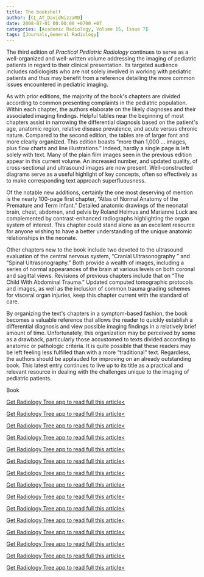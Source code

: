 ```yaml
---
title: The bookshelf
author: [CL_AT_DavidNizzaMD]
date: 2008-07-01 00:00:00 +0700 +07
categories: [Academic Radiology, Volume 15, Issue 7]
tags: [Journals,General Radiology]
---
```

The third edition of _Practical Pediatric Radiology_ continues to serve as a well-organized and well-written volume addressing the imaging of pediatric patients in regard to their clinical presentation. Its targeted audience includes radiologists who are not solely involved in working with pediatric patients and thus may benefit from a reference detailing the more common issues encountered in pediatric imaging.

As with prior editions, the majority of the book's chapters are divided according to common presenting complaints in the pediatric population. Within each chapter, the authors elaborate on the likely diagnoses and their associated imaging findings. Helpful tables near the beginning of most chapters assist in narrowing the differential diagnosis based on the patient's age, anatomic region, relative disease prevalence, and acute versus chronic nature. Compared to the second edition, the tables are of larger font and more clearly organized. This edition boasts “more than 1,000 … images, plus flow charts and line illustrations.” Indeed, hardly a single page is left solely with text. Many of the plain film images seen in the previous edition appear in this current volume. An increased number, and updated quality, of cross-sectional and ultrasound images are now present. Well-constructed diagrams serve as a useful highlight of key concepts, often so effectively as to make corresponding text approach superfluousness.

Of the notable new additions, certainly the one most deserving of mention is the nearly 100-page first chapter, “Atlas of Normal Anatomy of the Premature and Term Infant.” Detailed anatomic drawings of the neonatal brain, chest, abdomen, and pelvis by Roland Helmus and Marianne Luck are complemented by contrast-enhanced radiographs highlighting the organ system of interest. This chapter could stand alone as an excellent resource for anyone wishing to have a better understanding of the unique anatomic relationships in the neonate.

Other chapters new to the book include two devoted to the ultrasound evaluation of the central nervous system, “Cranial Ultrasonography ” and “Spinal Ultrasonography.” Both provide a wealth of images, including a series of normal appearances of the brain at various levels on both coronal and sagittal views. Revisions of previous chapters include that on “The Child With Abdominal Trauma.” Updated computed tomographic protocols and images, as well as the inclusion of common trauma grading schemes for visceral organ injuries, keep this chapter current with the standard of care.

By organizing the text's chapters in a symptom-based fashion, the book becomes a valuable reference that allows the reader to quickly establish a differential diagnosis and view possible imaging findings in a relatively brief amount of time. Unfortunately, this organization may be perceived by some as a drawback, particularly those accustomed to texts divided according to anatomic or pathologic criteria. It is quite possible that these readers may be left feeling less fulfilled than with a more “traditional” text. Regardless, the authors should be applauded for improving on an already outstanding book. This latest entry continues to live up to its title as a practical and relevant resource in dealing with the challenges unique to the imaging of pediatric patients.

Book

[Get Radiology Tree app to read full this article<](https://clinicalpub.com/app)

[Get Radiology Tree app to read full this article<](https://clinicalpub.com/app)

[Get Radiology Tree app to read full this article<](https://clinicalpub.com/app)

[Get Radiology Tree app to read full this article<](https://clinicalpub.com/app)

[Get Radiology Tree app to read full this article<](https://clinicalpub.com/app)

[Get Radiology Tree app to read full this article<](https://clinicalpub.com/app)

[Get Radiology Tree app to read full this article<](https://clinicalpub.com/app)

[Get Radiology Tree app to read full this article<](https://clinicalpub.com/app)

[Get Radiology Tree app to read full this article<](https://clinicalpub.com/app)

[Get Radiology Tree app to read full this article<](https://clinicalpub.com/app)

[Get Radiology Tree app to read full this article<](https://clinicalpub.com/app)

[Get Radiology Tree app to read full this article<](https://clinicalpub.com/app)

[Get Radiology Tree app to read full this article<](https://clinicalpub.com/app)

[Get Radiology Tree app to read full this article<](https://clinicalpub.com/app)

[Get Radiology Tree app to read full this article<](https://clinicalpub.com/app)